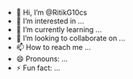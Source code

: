 - 👋 Hi, I’m @RitikG10cs
- 👀 I’m interested in ...
- 🌱 I’m currently learning ...
- 💞️ I’m looking to collaborate on ...
- 📫 How to reach me ...
- 😄 Pronouns: ...
- ⚡ Fun fact: ...

<!---
RitikG10cs/RitikG10cs is a ✨ special ✨ repository because its `README.md` (this file) appears on your GitHub profile.
You can click the Preview link to take a look at your changes.
--->
